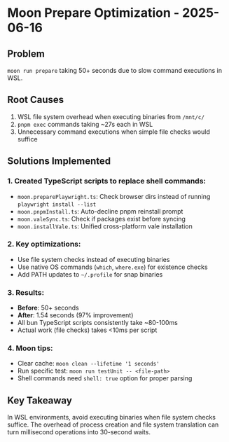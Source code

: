 # Moon Prepare Optimization - 2025-06-16

## Problem
`moon run prepare` taking 50+ seconds due to slow command executions in WSL.

## Root Causes
1. WSL file system overhead when executing binaries from `/mnt/c/`
2. `pnpm exec` commands taking ~27s each in WSL
3. Unnecessary command executions when simple file checks would suffice

## Solutions Implemented

### 1. Created TypeScript scripts to replace shell commands:
- `moon.preparePlaywright.ts`: Check browser dirs instead of running `playwright install --list`
- `moon.pnpmInstall.ts`: Auto-decline pnpm reinstall prompt
- `moon.valeSync.ts`: Check if packages exist before syncing
- `moon.installVale.ts`: Unified cross-platform vale installation

### 2. Key optimizations:
- Use file system checks instead of executing binaries
- Use native OS commands (`which`, `where.exe`) for existence checks
- Add PATH updates to `~/.profile` for snap binaries

### 3. Results:
- **Before**: 50+ seconds
- **After**: 1.54 seconds (97% improvement)
- All bun TypeScript scripts consistently take ~80-100ms
- Actual work (file checks) takes <10ms per script

### 4. Moon tips:
- Clear cache: `moon clean --lifetime '1 seconds'`
- Run specific test: `moon run testUnit -- <file-path>`
- Shell commands need `shell: true` option for proper parsing

## Key Takeaway
In WSL environments, avoid executing binaries when file system checks suffice. The overhead of process creation and file system translation can turn millisecond operations into 30-second waits.